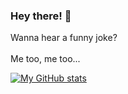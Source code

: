 ### Hey there! 👋
Wanna hear a funny joke?<br><br>
Me too, me too... 

[![My GitHub stats](https://github-readme-stats.vercel.app/api?username=r-chong&count_private=true&theme=tokyonight&hide_border=true)](#)
